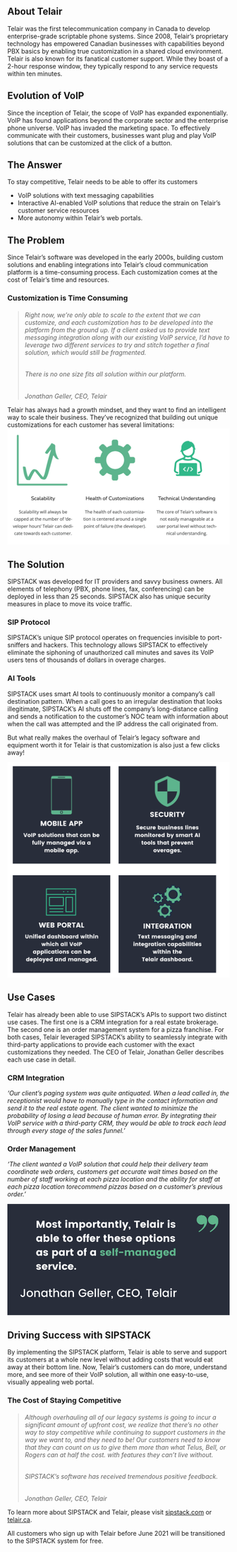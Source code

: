 ## About Telair
Telair was the first telecommunication company in Canada to develop enterprise-grade scriptable phone systems. Since 2008, Telair’s proprietary technology has empowered Canadian businesses with capabilities beyond PBX basics by enabling true customization in a shared cloud environment. Telair is also known for its fanatical customer support. While they boast of a 2-hour response window, they typically respond to any service requests within ten minutes. 

## Evolution of VoIP
Since the inception of Telair, the scope of VoIP has expanded exponentially. VoIP has found applications beyond the corporate sector and the enterprise phone universe. VoIP has invaded the marketing space. To effectively communicate with their customers, businesses want plug and play VoIP solutions that can be customized at the click of a button.

## The Answer
To stay competitive, Telair needs to be able to offer its customers

- VoIP solutions with text messaging capabilities
- Interactive AI-enabled VoIP solutions that reduce the strain on Telair’s customer service resources
- More autonomy within Telair’s web portals.

## The Problem
Since Telair’s software was developed in the early 2000s, building custom solutions and enabling integrations into Telair’s cloud communication platform is a time-consuming process. Each customization comes at the cost of Telair’s time and resources. 

### Customization is Time Consuming
> ###### *Right now, we’re only able to scale to the extent that we can customize, and each customization has to be developed into the platform from the ground up. If a client asked us to provide text messaging integration along with our existing VoIP service, I’d have to leverage two different services to try and stitch together a final solution, which would still be fragmented.*
>
> ###### *There is no one size fits all solution within our platform.*
>
>*Jonathan Geller, CEO, Telair*

Telair has always had a growth mindset, and they want to find an intelligent way to scale their business. They’ve recognized that building out unique customizations for each customer has several limitations:
![limitations](./limitations.png)

## The Solution
SIPSTACK was developed for IT providers and savvy business owners. All elements of telephony (PBX, phone lines, fax, conferencing) can be deployed in less than 25 seconds. SIPSTACK also has unique security measures in place to move its voice traffic. 

### SIP Protocol
SIPSTACK’s unique SIP protocol operates on frequencies invisible to port-sniffers and hackers. This technology allows SIPSTACK to effectively eliminate the siphoning of unauthorized call minutes and saves its VoIP users tens of thousands of dollars in overage charges. 

### AI Tools
SIPSTACK uses smart AI tools to continuously monitor a company’s call destination pattern. When a call goes to an irregular destination that looks illegitimate, SIPSTACK’s AI shuts off the company’s long-distance calling and sends a notification to the customer’s NOC team with information about when the call was attempted and the IP address the call originated from. 

But what really makes the overhaul of Telair’s legacy software and equipment worth it for Telair is that customization is also just a few clicks away! 

![four](./four.png)

## Use Cases
Telair has already been able to use SIPSTACK’s APIs to support two distinct use cases. The first one is a CRM integration for a real estate brokerage. The second one is an order management system for a pizza franchise. For both cases, Telair leveraged SIPSTACK’s ability to seamlessly integrate with third-party applications to provide each customer with the exact customizations they needed. The CEO of Telair, Jonathan Geller describes each use case in detail. 

### CRM Integration
*‘Our client’s paging system was quite antiquated. When a lead called in, the receptionist would have to manually type in the contact information and send it to the real estate agent. The client wanted to minimize the probability of losing a lead because of human error. By integrating their VoIP service with a third-party CRM, they would be able to track each lead through every stage of the sales funnel.’*

### Order Management
*‘The client wanted a VoIP solution that could help their delivery team coordinate web orders, customers get accurate wait times based on the number of staff working at each pizza location and the ability for staff at each pizza location torecommend pizzas based on a customer’s previous order.’*

![telair](./telair.png)

## Driving Success with SIPSTACK
By implementing the SIPSTACK platform, Telair is able to serve and support its customers at a whole new level without adding costs that would eat away at their bottom line. Now, Telair’s customers can do more, understand more, and see more of their VoIP solution, all within one easy-to-use, visually appealing web portal. 

### The Cost of Staying Competitive
> ###### *Although overhauling all of our legacy systems is going to incur a significant amount of upfront cost, we realize that there’s no other way to stay competitive while continuing to support customers in the way we want to, and they need to be! Our customers need to know that they can count on us to give them more than what Telus, Bell, or Rogers can at half the cost. with features they can’t live without.*
>
> ###### *SIPSTACK’s software has received tremendous positive feedback.*
>
>*Jonathan Geller, CEO, Telair*

To learn more about SIPSTACK and Telair, please visit [sipstack.com](sipstack.com) or [telair.ca](telair.ca).

All customers who sign up with Telair before June 2021 will be transitioned to the SIPSTACK system for free.


